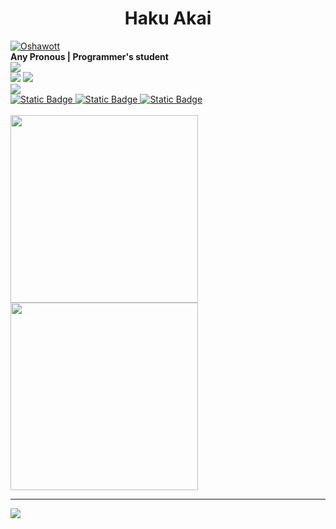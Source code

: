 <h1 align="center">Haku Akai</h1>

<div align="justify">
    <a href="https://pokemondb.net/pokedex/oshawott"><img src="https://img.pokemondb.net/sprites/black-white-2/anim/shiny/oshawott.gif" alt="Oshawott"></a> <br>
    <b> Any Pronous | Programmer's student </b> <br>
    <img src="https://img.shields.io/badge/Scratch-black?style=for-the-badge&logo=Scratch&logoColor=blue" /> <br>
    <img src="https://img.shields.io/badge/HTML5-black?style=for-the-badge&logo=HTML5&logoColor=blue" />
    <img src="https://img.shields.io/badge/CSS3-black?style=for-the-badge&logo=CSS3&logoColor=blue" /> <br>
    <img src="https://img.shields.io/badge/Linux-black?style=for-the-badge&logo=Linux&logoColor=blue" /> 
    <br>
    <a href="https://www.dio.me/users/juhh1956">
        <img alt="Static Badge" src="https://img.shields.io/badge/DIO-blue?style=for-the-badge">
    </a>
    <a href="https://www.linkedin.com/in/hakuakai/">
        <img alt="Static Badge" src="https://img.shields.io/badge/linkedin-blue?style=for-the-badge">
    </a>
    <a href="https://www.canva.com/design/DAFhbIVJ4KY/9t40VDRbjESX_aDW0o78kw/view?utm_content=DAFhbIVJ4KY&utm_campaign=designshare&utm_medium=link&utm_source=publishsharelink">
        <img alt="Static Badge" src="https://img.shields.io/badge/...-blue?style=for-the-badge">
    </a>
</div>


<div align="justify" style="display: inline-block"><br>
    <img width="300" src="https://github-readme-stats.vercel.app/api/top-langs/?username=hakuakai&layout=compact&theme=transparent&hide_border=true"/>
    <img width="300" src="https://github-readme-stats.vercel.app/api?username=hakuakai&count_private=true&layout=compact&theme=transparent&hide_border=true"/> 
</div>
<hr>
<div align="center" style="display: inline-block">
    <img src="https://streak-stats.demolab.com/?user=HakuAkai&theme=transparent&color=blue&background=000&border=0525B3&dates=FFF"/>
</div>



